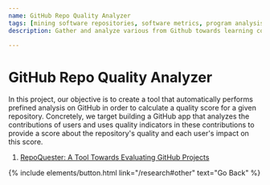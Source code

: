 ```yaml
---
name: GitHub Repo Quality Analyzer
tags: [mining software repositories, software metrics, program analysis, natural language processing, empirical software engineering]
description: Gather and analyze various from Github towards learning contributions contributions of users and uses quality indicators in these contributions. 

---
```


# GitHub Repo Quality Analyzer

In this project, our objective is to create a tool that automatically performs prefined analysis on GitHub in order to calculate a quality score for a given repository.
Concretely, we target building a GitHub app that analyzes the contributions of users and uses quality indicators in these contributions to provide a score about the repository's quality and each user's impact on this score.


<!-- ![preview](/img/overview.png) -->
1. [RepoQuester: A Tool Towards Evaluating GitHub Projects](https://ieeexplore.ieee.org/document/9978187)


<p class="text-center">
{% include elements/button.html link="/research#other" text="Go Back" %}
</p>
